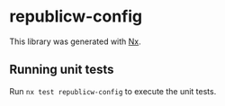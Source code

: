 # republicw-config

This library was generated with [Nx](https://nx.dev).

## Running unit tests

Run `nx test republicw-config` to execute the unit tests.
